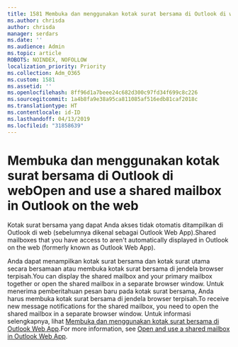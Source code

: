 ```yaml
---
title: 1581 Membuka dan menggunakan kotak surat bersama di Outlook di web
ms.author: chrisda
author: chrisda
manager: serdars
ms.date: ''
ms.audience: Admin
ms.topic: article
ROBOTS: NOINDEX, NOFOLLOW
localization_priority: Priority
ms.collection: Adm_O365
ms.custom: 1581
ms.assetid: ''
ms.openlocfilehash: 8ff96d1a7beee24c682d300c97fd34f699c8c226
ms.sourcegitcommit: 1a4b8fa9e38a95ca811085af516edb81caf2018c
ms.translationtype: HT
ms.contentlocale: id-ID
ms.lasthandoff: 04/13/2019
ms.locfileid: "31858639"
---
```

# <a name="open-and-use-a-shared-mailbox-in-outlook-on-the-web"></a><span data-ttu-id="b882b-102">Membuka dan menggunakan kotak surat bersama di Outlook di web</span><span class="sxs-lookup"><span data-stu-id="b882b-102">Open and use a shared mailbox in Outlook on the web</span></span>

<span data-ttu-id="b882b-103">Kotak surat bersama yang dapat Anda akses tidak otomatis ditampilkan di Outlook di web (sebelumnya dikenal sebagai Outlook Web App).</span><span class="sxs-lookup"><span data-stu-id="b882b-103">Shared mailboxes that you have access to aren't automatically displayed in Outlook on the web (formerly known as Outlook Web App).</span></span>

<span data-ttu-id="b882b-104">Anda dapat menampilkan kotak surat bersama dan kotak surat utama secara bersamaan atau membuka kotak surat bersama di jendela browser terpisah.</span><span class="sxs-lookup"><span data-stu-id="b882b-104">You can display the shared mailbox and your primary mailbox together or open the shared mailbox in a separate browser window.</span></span> <span data-ttu-id="b882b-105">Untuk menerima pemberitahuan pesan baru pada kotak surat bersama, Anda harus membuka kotak surat bersama di jendela browser terpisah.</span><span class="sxs-lookup"><span data-stu-id="b882b-105">To receive new message notifications for the shared mailbox, you need to open the shared mailbox in a separate browser window.</span></span> <span data-ttu-id="b882b-106">Untuk informasi selengkapnya, lihat [Membuka dan menggunakan kotak surat bersama di Outlook Web App](https://support.office.com/article/BC127866-42BE-4DE7-92AE-1EF2F787FD5C).</span><span class="sxs-lookup"><span data-stu-id="b882b-106">For more information, see [Open and use a shared mailbox in Outlook Web App](https://support.office.com/article/BC127866-42BE-4DE7-92AE-1EF2F787FD5C).</span></span>
